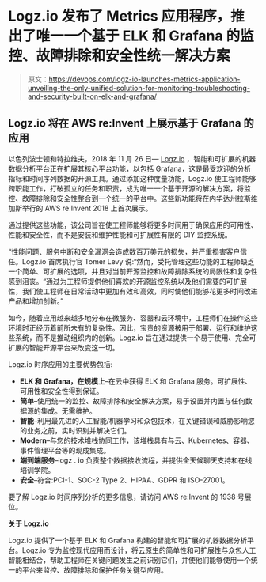# Logz.io 发布了 Metrics 应用程序，推出了唯一一个基于 ELK 和 Grafana 的监控、故障排除和安全性统一解决方案

> 原文：<https://devops.com/logz-io-launches-metrics-application-unveiling-the-only-unified-solution-for-monitoring-troubleshooting-and-security-built-on-elk-and-grafana/>

## Logz.io 将在 AWS re:Invent 上展示基于 Grafana 的应用

以色列波士顿和特拉维夫，2018 年 11 月 26 日— [Logz.io](http://Logz.io) ，智能和可扩展的机器数据分析平台正在扩展其核心平台功能，以包括 Grafana，这是最受欢迎的分析指标和时间序列数据的开源工具。通过添加这种度量功能，Logz.io 使工程师能够跨职能工作，打破孤立的任务和职责，成为唯一一个基于开源的解决方案，将监控、故障排除和安全性整合到一个统一的平台中。这些新功能将在内华达州拉斯维加斯举行的 AWS re:Invent 2018 上首次展示。

通过提供这些功能，该公司旨在使工程师能够将更多时间用于确保应用的可用性、性能和安全性，而不是安装和维护性能和可扩展性有限的 DIY 监控系统。

“性能问题、服务中断和安全漏洞会造成数百万美元的损失，并严重损害客户信任。Logz.io 首席执行官 Tomer Levy 说:“然而，受托管理这些功能的工程师缺乏一个简单、可扩展的选项，并且对当前开源监控和故障排除系统的局限性和复杂性感到沮丧。“通过为工程师提供他们喜欢的开源监控系统以及他们需要的可扩展性，我们使工程师在日常活动中更加有效和高效，同时使他们能够花更多时间改进产品和增加创新。”

如今，随着应用越来越多地分布在微服务、容器和云环境中，工程师们在操作这些环境时正经历着前所未有的复杂性。因此，宝贵的资源被用于部署、运行和维护这些系统，而不是推动组织内的创新。Logz.io 旨在通过提供一个易于使用、完全可扩展的智能开源平台来改变这一切。

Logz.io 时序应用的主要优势包括:

*   **ELK 和 Grafana，在规模上**–在云中获得 ELK 和 Grafana 服务。可扩展性、可用性和安全性得到保证。
*   **简单**–使用统一的监控、故障排除和安全解决方案，易于设置并内置与任何数据源的集成。无需维护。
*   **智能**–利用最先进的人工智能/机器学习和众包技术，在关键错误和威胁影响您的业务之前，实时识别并解决它们。
*   **Modern**–与您的技术堆栈协同工作，该堆栈具有与云、Kubernetes、容器、事件管理平台等的现成集成。
*   **端到端服务**–logz . io 负责整个数据接收流程，并提供全天候聊天支持和在线培训学院。
*   **安全**–符合:PCI-1、SOC-2 Type 2、HIPAA、GDPR 和 ISO-27001。

要了解 Logz.io 时间序列分析的更多信息，请访问 AWS re:Invent 的 1938 号展位。

**关于 Logz.io**

Logz.io 提供了一个基于 ELK 和 Grafana 构建的智能和可扩展的机器数据分析平台。Logz.io 专为监控现代应用而设计，将云原生的简单性和可扩展性与众包人工智能相结合，帮助工程师在关键问题发生之前识别它们，并使他们能够使用一个统一的平台来监控、故障排除和保护任务关键型应用。